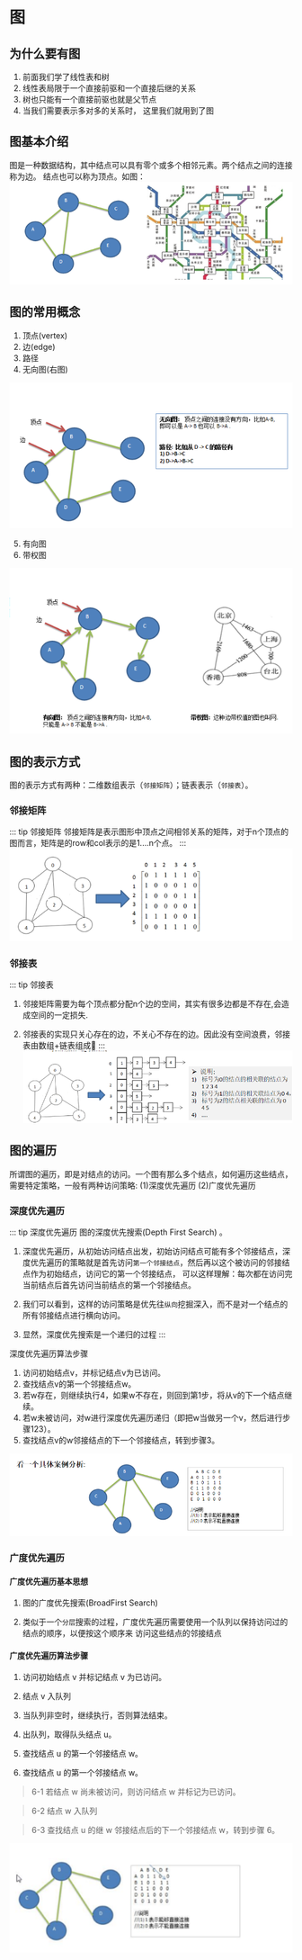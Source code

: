 # 图

## 为什么要有图

1. 前面我们学了线性表和树
2. 线性表局限于一个直接前驱和一个直接后继的关系
3. 树也只能有一个直接前驱也就是父节点
4. 当我们需要表示多对多的关系时， 这里我们就用到了图

## 图基本介绍

图是一种数据结构，其中结点可以具有零个或多个相邻元素。两个结点之间的连接称为边。 结点也可以称为顶点。如图：
![grap图](./img/grap.png)
## 图的常用概念

1. 顶点(vertex)
2. 边(edge)
3. 路径
4. 无向图(右图)

![g1](./img/g1.png)

5. 有向图
6. 带权图

![g2](./img/g2.png)

## 图的表示方式

图的表示方式有两种：二维数组表示（`邻接矩阵`）；链表表示（`邻接表`）。

### 邻接矩阵
::: tip 邻接矩阵
邻接矩阵是表示图形中顶点之间相邻关系的矩阵，对于n个顶点的图而言，矩阵是的row和col表示的是1....n个点。
:::
![g3](./img/g3.png)

### 邻接表

::: tip 邻接表
1. 邻接矩阵需要为每个顶点都分配n个边的空间，其实有很多边都是不存在,会造成空间的一定损失.

2. 邻接表的实现只关心存在的边，不关心不存在的边。因此没有空间浪费，邻接表由数组+链表组成
:::
![g4](./img/g4.png)


## 图的遍历
所谓图的遍历，即是对结点的访问。一个图有那么多个结点，如何遍历这些结点，需要特定策略，一般有两种访问策略: (1)深度优先遍历 (2)广度优先遍历


### 深度优先遍历
::: tip 深度优先遍历
图的深度优先搜索(Depth First Search) 。

1. 深度优先遍历，从初始访问结点出发，初始访问结点可能有多个邻接结点，深度优先遍历的策略就是首先访问`第一个邻接结点`，然后再以这个被访问的邻接结点作为初始结点，访问它的第一个邻接结点， 可以这样理解：每次都在访问完当前结点后首先访问当前结点的第一个邻接结点。

2. 我们可以看到，这样的访问策略是优先往`纵向`挖掘深入，而不是对一个结点的所有邻接结点进行横向访问。

3. 显然，深度优先搜索是一个递归的过程
:::

深度优先遍历算法步骤

1. 访问初始结点v，并标记结点v为已访问。
2. 查找结点v的第一个邻接结点w。
3. 若w存在，则继续执行4，如果w不存在，则回到第1步，将从v的下一个结点继续。
4. 若w未被访问，对w进行深度优先遍历递归（即把w当做另一个v，然后进行步骤123）。
5. 查找结点v的w邻接结点的下一个邻接结点，转到步骤3。

![f1](./img/f1.png)

### 广度优先遍历

#### 广度优先遍历基本思想

1. 图的广度优先搜索(BroadFirst Search) 

2. 类似于一个`分层`搜索的过程，广度优先遍历需要使用一个队列以保持访问过的结点的顺序，以便按这个顺序来
访问这些结点的邻接结点

#### 广度优先遍历算法步骤 

1. 访问初始结点 v 并标记结点 v 为已访问。 

2. 结点 v 入队列

3. 当队列非空时，继续执行，否则算法结束。 

4. 出队列，取得队头结点 u。 

5. 查找结点 u 的第一个邻接结点 w。 

6. 查找结点 u 的第一个邻接结点 w。 
> 6-1 若结点 w 尚未被访问，则访问结点 w 并标记为已访问。 

> 6-2 结点 w 入队列 

> 6-3 查找结点 u 的继 w 邻接结点后的下一个邻接结点 w，转到步骤 6。 

![f2](./img/f2.png)